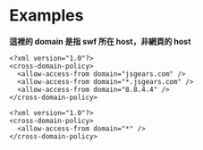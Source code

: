 # Examples #

**這裡的 domain 是指 swf 所在 host，非網頁的 host**

```
<?xml version="1.0"?>
<cross-domain-policy>
  <allow-access-from domain="jsgears.com" />
  <allow-access-from domain="*.jsgears.com" />
  <allow-access-from domain="8.8.4.4" />
</cross-domain-policy>
```

```
<?xml version="1.0"?>
<cross-domain-policy>
  <allow-access-from domain="*" />
</cross-domain-policy>
```